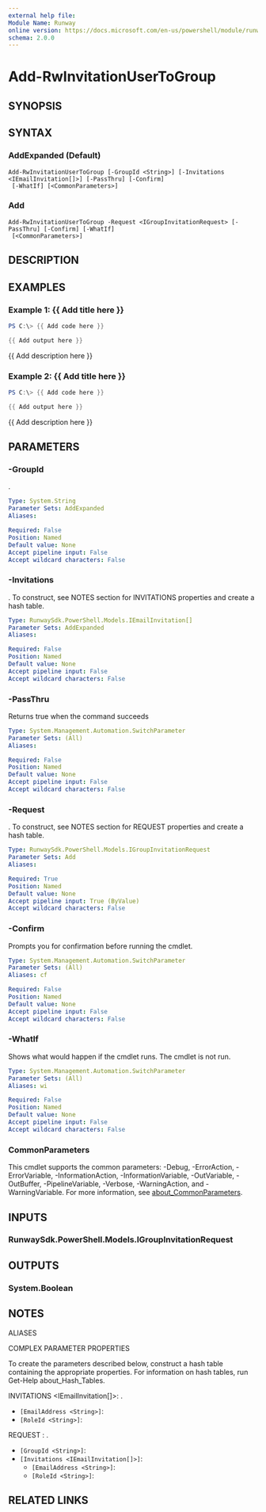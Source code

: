 ```yaml
---
external help file:
Module Name: Runway
online version: https://docs.microsoft.com/en-us/powershell/module/runway/add-rwinvitationusertogroup
schema: 2.0.0
---
```


# Add-RwInvitationUserToGroup

## SYNOPSIS


## SYNTAX

### AddExpanded (Default)
```
Add-RwInvitationUserToGroup [-GroupId <String>] [-Invitations <IEmailInvitation[]>] [-PassThru] [-Confirm]
 [-WhatIf] [<CommonParameters>]
```

### Add
```
Add-RwInvitationUserToGroup -Request <IGroupInvitationRequest> [-PassThru] [-Confirm] [-WhatIf]
 [<CommonParameters>]
```

## DESCRIPTION


## EXAMPLES

### Example 1: {{ Add title here }}
```powershell
PS C:\> {{ Add code here }}

{{ Add output here }}
```

{{ Add description here }}

### Example 2: {{ Add title here }}
```powershell
PS C:\> {{ Add code here }}

{{ Add output here }}
```

{{ Add description here }}

## PARAMETERS

### -GroupId
.

```yaml
Type: System.String
Parameter Sets: AddExpanded
Aliases:

Required: False
Position: Named
Default value: None
Accept pipeline input: False
Accept wildcard characters: False
```

### -Invitations
.
To construct, see NOTES section for INVITATIONS properties and create a hash table.

```yaml
Type: RunwaySdk.PowerShell.Models.IEmailInvitation[]
Parameter Sets: AddExpanded
Aliases:

Required: False
Position: Named
Default value: None
Accept pipeline input: False
Accept wildcard characters: False
```

### -PassThru
Returns true when the command succeeds

```yaml
Type: System.Management.Automation.SwitchParameter
Parameter Sets: (All)
Aliases:

Required: False
Position: Named
Default value: None
Accept pipeline input: False
Accept wildcard characters: False
```

### -Request
.
To construct, see NOTES section for REQUEST properties and create a hash table.

```yaml
Type: RunwaySdk.PowerShell.Models.IGroupInvitationRequest
Parameter Sets: Add
Aliases:

Required: True
Position: Named
Default value: None
Accept pipeline input: True (ByValue)
Accept wildcard characters: False
```

### -Confirm
Prompts you for confirmation before running the cmdlet.

```yaml
Type: System.Management.Automation.SwitchParameter
Parameter Sets: (All)
Aliases: cf

Required: False
Position: Named
Default value: None
Accept pipeline input: False
Accept wildcard characters: False
```

### -WhatIf
Shows what would happen if the cmdlet runs.
The cmdlet is not run.

```yaml
Type: System.Management.Automation.SwitchParameter
Parameter Sets: (All)
Aliases: wi

Required: False
Position: Named
Default value: None
Accept pipeline input: False
Accept wildcard characters: False
```

### CommonParameters
This cmdlet supports the common parameters: -Debug, -ErrorAction, -ErrorVariable, -InformationAction, -InformationVariable, -OutVariable, -OutBuffer, -PipelineVariable, -Verbose, -WarningAction, and -WarningVariable. For more information, see [about_CommonParameters](http://go.microsoft.com/fwlink/?LinkID=113216).

## INPUTS

### RunwaySdk.PowerShell.Models.IGroupInvitationRequest

## OUTPUTS

### System.Boolean

## NOTES

ALIASES

COMPLEX PARAMETER PROPERTIES

To create the parameters described below, construct a hash table containing the appropriate properties. For information on hash tables, run Get-Help about_Hash_Tables.


INVITATIONS <IEmailInvitation[]>: .
  - `[EmailAddress <String>]`: 
  - `[RoleId <String>]`: 

REQUEST <IGroupInvitationRequest>: .
  - `[GroupId <String>]`: 
  - `[Invitations <IEmailInvitation[]>]`: 
    - `[EmailAddress <String>]`: 
    - `[RoleId <String>]`: 

## RELATED LINKS


